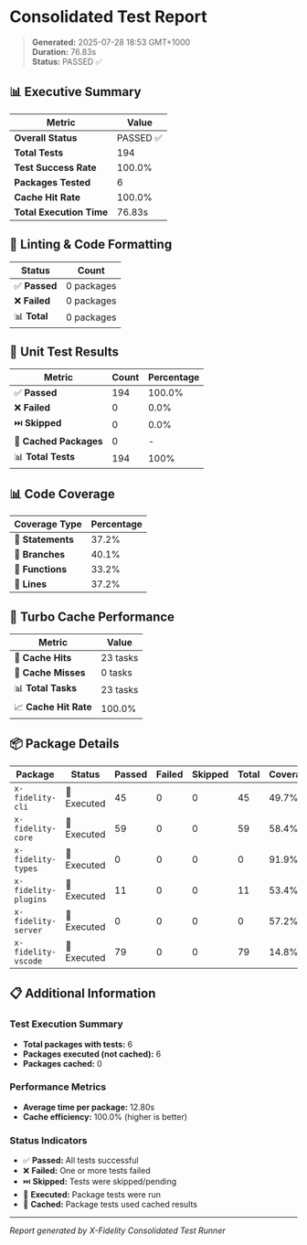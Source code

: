 # Consolidated Test Report

> **Generated:** 2025-07-28 18:53 GMT+1000  
> **Duration:** 76.83s  
> **Status:** PASSED ✅

## 📊 Executive Summary

| Metric | Value |
|--------|-------|
| **Overall Status** | PASSED ✅ |
| **Total Tests** | 194 |
| **Test Success Rate** | 100.0% |
| **Packages Tested** | 6 |
| **Cache Hit Rate** | 100.0% |
| **Total Execution Time** | 76.83s |

## 🔧 Linting & Code Formatting

| Status | Count |
|--------|-------|
| ✅ **Passed** | 0 packages |
| ❌ **Failed** | 0 packages |
| 📊 **Total** | 0 packages |

## 🧪 Unit Test Results

| Metric | Count | Percentage |
|--------|-------|------------|
| ✅ **Passed** | 194 | 100.0% |
| ❌ **Failed** | 0 | 0.0% |
| ⏭️ **Skipped** | 0 | 0.0% |
| 💾 **Cached Packages** | 0 | - |
| 📊 **Total Tests** | 194 | 100% |

## 📊 Code Coverage

| Coverage Type | Percentage |
|---------------|------------|
| 📝 **Statements** | 37.2% |
| 🌿 **Branches** | 40.1% |
| 🔧 **Functions** | 33.2% |
| 📏 **Lines** | 37.2% |

## 💾 Turbo Cache Performance

| Metric | Value |
|--------|-------|
| 🎯 **Cache Hits** | 23 tasks |
| 🔄 **Cache Misses** | 0 tasks |
| 📊 **Total Tasks** | 23 tasks |
| 📈 **Cache Hit Rate** | 100.0% |

## 📦 Package Details

| Package | Status | Passed | Failed | Skipped | Total | Coverage |
|---------|--------|--------|--------|---------|-------|----------|
| `x-fidelity-cli` | 🏃 Executed | 45 | 0 | 0 | 45 | 49.7% |
| `x-fidelity-core` | 🏃 Executed | 59 | 0 | 0 | 59 | 58.4% |
| `x-fidelity-types` | 🏃 Executed | 0 | 0 | 0 | 0 | 91.9% |
| `x-fidelity-plugins` | 🏃 Executed | 11 | 0 | 0 | 11 | 53.4% |
| `x-fidelity-server` | 🏃 Executed | 0 | 0 | 0 | 0 | 57.2% |
| `x-fidelity-vscode` | 🏃 Executed | 79 | 0 | 0 | 79 | 14.8% |

## 📋 Additional Information

### Test Execution Summary
- **Total packages with tests:** 6
- **Packages executed (not cached):** 6
- **Packages cached:** 0

### Performance Metrics
- **Average time per package:** 12.80s
- **Cache efficiency:** 100.0% (higher is better)

### Status Indicators
- ✅ **Passed:** All tests successful
- ❌ **Failed:** One or more tests failed  
- ⏭️ **Skipped:** Tests were skipped/pending
- 🏃 **Executed:** Package tests were run
- 💾 **Cached:** Package tests used cached results

---

*Report generated by X-Fidelity Consolidated Test Runner*
